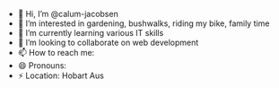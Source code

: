 - 👋 Hi, I’m @calum-jacobsen
- 👀 I’m interested in gardening, bushwalks, riding my bike, family time
- 🌱 I’m currently learning various IT skills 
- 💞️ I’m looking to collaborate on web development 
- 📫 How to reach me: 
- 😄 Pronouns: 
- ⚡ Location: Hobart Aus

<!---
calum-jacobsen/calum-jacobsen is a ✨ special ✨ repository because its `README.md` (this file) appears on your GitHub profile.
You can click the Preview link to take a look at your changes.
--->
